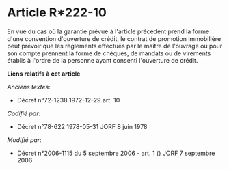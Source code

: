 # Article R*222-10

En vue du cas où la garantie prévue à l'article précédent prend la forme d'une convention d'ouverture de crédit, le contrat
de promotion immobilière peut prévoir que les règlements effectués par le maître de l'ouvrage ou pour son compte prennent la
forme de chèques, de mandats ou de virements établis à l'ordre de la personne ayant consenti l'ouverture de crédit.

**Liens relatifs à cet article**

_Anciens textes_:

  - Décret n°72-1238 1972-12-29 art. 10

_Codifié par_:

  - Décret n°78-622 1978-05-31 JORF 8 juin 1978

_Modifié par_:

  - Décret n°2006-1115 du 5 septembre 2006 - art. 1 () JORF 7 septembre 2006
